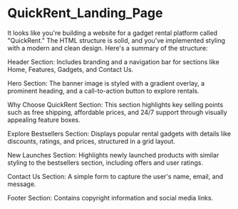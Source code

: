 # QuickRent_Landing_Page
It looks like you're building a website for a gadget rental platform called "QuickRent." The HTML structure is solid, and you’ve implemented styling with a modern and clean design. Here's a summary of the structure:

Header Section:
Includes branding and a navigation bar for sections like Home, Features, Gadgets, and Contact Us.

Hero Section:
The banner image is styled with a gradient overlay, a prominent heading, and a call-to-action button to explore rentals.

Why Choose QuickRent Section:
This section highlights key selling points such as free shipping, affordable prices, and 24/7 support through visually appealing feature boxes.

Explore Bestsellers Section:
Displays popular rental gadgets with details like discounts, ratings, and prices, structured in a grid layout.

New Launches Section:
Highlights newly launched products with similar styling to the bestsellers section, including offers and user ratings.

Contact Us Section:
A simple form to capture the user's name, email, and message.

Footer Section:
Contains copyright information and social media links.

